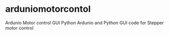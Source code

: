 # arduniomotorcontol
Ardunio Motor control GUI  Python
Ardunio and Python GUI code for Stepper motor control 
